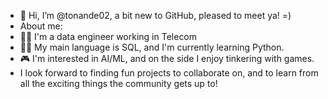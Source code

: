 - 👋 Hi, I’m @tonande02, a bit new to GitHub, pleased to meet ya! =)
- About me:
- :woman_technologist: I'm a data engineer working in Telecom
- 👀:snake: My main language is SQL, and I'm currently learning Python.
- :video_game: I'm interested in AI/ML, and on the side I enjoy tinkering with games.
- I look forward to finding fun projects to collaborate on, and to learn from all the exciting things the community gets up to!

<!---
tonande02/tonande02 is a ✨ special ✨ repository because its `README.md` (this file) appears on your GitHub profile.
You can click the Preview link to take a look at your changes.
--->
